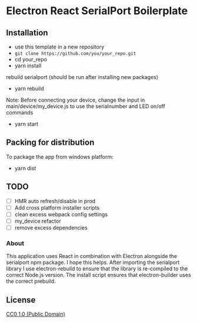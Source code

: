 # Electron React SerialPort Boilerplate

## Installation

* use this template in a new repository
* `git clone https://github.com/you/your_repo.git`
* cd your_repo
* yarn install

rebuild serialport (should be run after installing new packages)

* yarn rebuild

Note: Before connecting your device, change the input in main/device/my_device.js
to use the serialnumber and LED on/off commands

* yarn start

## Packing for distribution

To package the app from windows platform:

 * yarn dist

## TODO

- [ ] HMR auto refresh/disable in prod
- [ ] Add cross platform installer scripts
- [ ] clean excess webpack config settings
- [ ] my_device refactor
- [ ] remove excess dependencies

### About

This application uses React in combination with Electron alongside the serialport npm package. I hope this helps. After importing the serialport library I use electron-rebuild to ensure that the library is re-compiled to the correct Node.js version. The install script ensures that electron-builder uses the correct prebuild.


## License

[CC0 1.0 (Public Domain)](LICENSE.md)